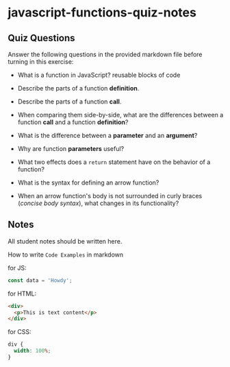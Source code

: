 # javascript-functions-quiz-notes

## Quiz Questions

Answer the following questions in the provided markdown file before turning in this exercise:

- What is a function in JavaScript?
  reusable blocks of code
- Describe the parts of a function **definition**.

- Describe the parts of a function **call**.

- When comparing them side-by-side, what are the differences between a function **call** and a function **definition**?

- What is the difference between a **parameter** and an **argument**?

- Why are function **parameters** useful?

- What two effects does a `return` statement have on the behavior of a function?

- What is the syntax for defining an arrow function?

- When an arrow function's body is not surrounded in curly braces (_concise body syntax_), what changes in its functionality?

## Notes

All student notes should be written here.

How to write `Code Examples` in markdown

for JS:

```javascript
const data = 'Howdy';
```

for HTML:

```html
<div>
  <p>This is text content</p>
</div>
```

for CSS:

```css
div {
  width: 100%;
}
```
